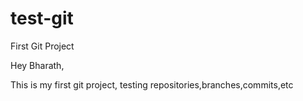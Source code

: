 # test-git
First Git Project

Hey Bharath,

This is my first git project, testing repositories,branches,commits,etc
